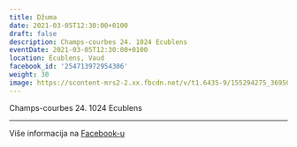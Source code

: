 ```yaml
---
title: Džuma
date: 2021-03-05T12:30:00+0100
draft: false
description: Champs-courbes 24. 1024 Ecublens
eventDate: 2021-03-05T12:30:00+0100
location: Écublens, Vaud
facebook_id: '254713972954306'
weight: 30
image: https://scontent-mrs2-2.xx.fbcdn.net/v/t1.6435-9/155294275_3695079563921169_4909597834044538694_n.jpg?_nc_cat=101&ccb=1-7&_nc_sid=9e60e4&_nc_ohc=7jR6OPR5cDQQ7kNvwHu6uNF&_nc_oc=AdlAzA2aux2K5jRIeG9k1nfofUGmu2LHLLuGVyHNQDYfhdgbJi2qIpqmrwdUS1aV-vo&_nc_zt=23&_nc_ht=scontent-mrs2-2.xx&edm=ABTKTjYEAAAA&_nc_gid=XtQOmqbmpnH7JP-v0_plMQ&oh=00_AfM9IpjmByG3hDNHzjJoPx_l7SM5JtgrOu6kUPfcPBADSg&oe=6873095B
---
```


Champs-courbes 24. 1024 Ecublens

---

Više informacija na [Facebook-u](https://facebook.com/events/254713972954306)